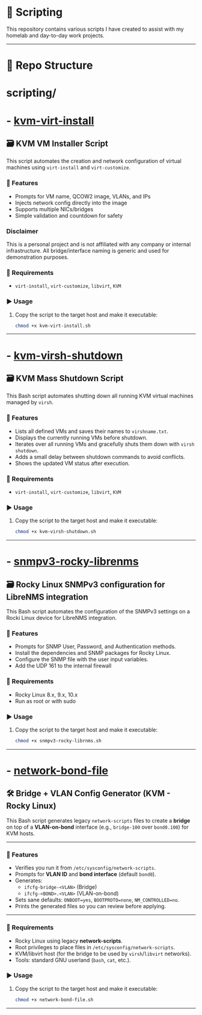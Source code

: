 # 📜 Scripting

This repository contains various scripts I have created to assist with my homelab and day-to-day work projects.

---

# 📂 Repo Structure

# scripting/
# - [kvm-virt-install](https://github.com/raoulmoise/scripting/blob/main/virt-install.sh)

## 🗃️ KVM VM Installer Script

This script automates the creation and network configuration of virtual machines using `virt-install` and `virt-customize`.

### 🧠 Features
- Prompts for VM name, QCOW2 image, VLANs, and IPs
- Injects network config directly into the image
- Supports multiple NICs/bridges
- Simple validation and countdown for safety

### Disclaimer
This is a personal project and is not affiliated with any company or internal infrastructure. All bridge/interface naming is generic and used for demonstration purposes.

### 🚧 Requirements
- `virt-install`, `virt-customize`, `libvirt`, `KVM`

### ▶️ Usage
1. Copy the script to the target host and make it executable:
   ```bash
   chmod +x kvm-virt-install.sh

---

# - [kvm-virsh-shutdown](https://github.com/raoulmoise/scripting/blob/main/virsh-shutdown.sh)
## 🗃️ KVM Mass Shutdown Script

This Bash script automates shutting down all running KVM virtual machines managed by `virsh`.

### 🧠 Features
- Lists all defined VMs and saves their names to `virshname.txt`.
- Displays the currently running VMs before shutdown.
- Iterates over all running VMs and gracefully shuts them down with `virsh shutdown`.
- Adds a small delay between shutdown commands to avoid conflicts.
- Shows the updated VM status after execution.

### 🚧 Requirements
- `virt-install`, `virt-customize`, `libvirt`, `KVM`

### ▶️ Usage
1. Copy the script to the target host and make it executable:
   ```bash
   chmod +x kvm-virsh-shutdown.sh

---

# - [snmpv3-rocky-librenms](https://github.com/raoulmoise/scripting/blob/main/snmpv3-rockylinux-librenmsintegration.sh)
## 🗃️ Rocky Linux SNMPv3 configuration for LibreNMS integration 

This Bash script automates the configuration of the SNMPv3 settings on a Rocki Linux device for LibreNMS integration.

### 🧠 Features
- Prompts for SNMP User, Password, and Authentication methods.
- Install the dependencies and SNMP packages for Rocky Linux.
- Configure the SNMP file with the user input variables.
- Add the UDP 161 to the internal firewall

### 🚧 Requirements
- Rocky Linux 8.x, 9.x, 10.x
- Run as root or with sudo


### ▶️ Usage
1. Copy the script to the target host and make it executable:
   ```bash
   chmod +x snmpv3-rocky-librnms.sh

---

# - [network-bond-file](https://github.com/raoulmoise/scripting/blob/main/network-bond-file.sh)
## 🛠️ Bridge + VLAN Config Generator (KVM - Rocky Linux)

This Bash script generates legacy `network-scripts` files to create a **bridge** on top of a **VLAN-on-bond** interface (e.g., `bridge-100` over `bond0.100`) for KVM hosts.

---

### 🧠 Features
- Verifies you run it from `/etc/sysconfig/network-scripts`.
- Prompts for **VLAN ID** and **bond interface** (default `bond0`).
- Generates:
  - `ifcfg-bridge-<VLAN>` (Bridge)
  - `ifcfg-<BOND>.<VLAN>` (VLAN-on-bond)
- Sets sane defaults: `ONBOOT=yes`, `BOOTPROTO=none`, `NM_CONTROLLED=no`.
- Prints the generated files so you can review before applying.

---

### 🚧 Requirements
- Rocky Linux using legacy **network-scripts**.
- Root privileges to place files in `/etc/sysconfig/network-scripts`.
- KVM/libvirt host (for the bridge to be used by `virsh`/`libvirt` networks).
- Tools: standard GNU userland (`bash`, `cat`, etc.).

### ▶️ Usage
1. Copy the script to the target host and make it executable:
   ```bash
   chmod +x network-bond-file.sh

---

